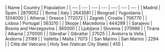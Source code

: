 | Name | Country | Population |
| --- | --- | --- | --- | --- | --- | --- |
| Madrid | Spain | 2879052 |
| Roma | Italy | 2643581 |
| Beograd | Yugoslavia | 1204000 |
| Athenai | Greece | 772072 |
| Zagreb | Croatia | 706770 |
| Lisboa | Portugal | 563210 |
| Skopje | Macedonia | 444299 |
| Sarajevo | Bosnia and Herzegovina | 360000 |
| Ljubljana | Slovenia | 270986 |
| Tirana | Albania | 270000 |
| Gibraltar | Gibraltar | 27025 |
| Andorra la Vella | Andorra | 21189 |
| Valletta | Malta | 7073 |
| San Marino | San Marino | 2294 |
| Città del Vaticano | Holy See (Vatican City State) | 455 |

